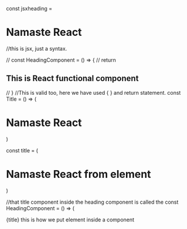 
const jsxheading = <h1 id="head">Namaste React</h1> //this is jsx, just a syntax.

// const HeadingComponent = () => {
//     return <h2>This is React functional component</h2>
// } //This is valid too, here we have used { } and return statement.
const Title = () => (
    <div id="container">
        <h1>
            Namaste React
        </h1>
    </div>
)

const title =  (
    <div id="container">
        <h1>
            Namaste React from element
        </h1>
    </div>
)

//that title component inside the heading component is called the 
const HeadingComponent = () => (
    <div id="container2">
        {title} this is how we put element inside a component
        <Title/> 
        <h2>This is React functional component</h2>
    </div>
)
//This is a perfectly valid functional component. In arrow functions when there is only one thing to return we can skip { } and return statement, therefore this works too



